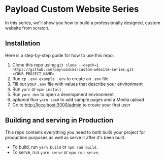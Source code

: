 # Payload Custom Website Series

In this series, we'll show you how to build a professionally designed, custom website from scratch.

## Installation

Here is a step-by-step guide for how to use this repo:

1. Clone this repo using `git clone --depth=1 https://github.com/payloadcms/custom-website-series.git <YOUR_PROJECT_NAME>`
3. Run `cp .env.example .env` to create an `.env` file
4. Fill out your `.env` file with values that describe your environment
5. Run `yarn` or `npm install`
6. Run `yarn dev` to open a development environment
7. *optional* Run `yarn seed` to add sample pages and a Media upload
8. Go to [http://localhost:3000/admin](http://localhost:3000/admin) to create your first user

## Building and serving in Production

This repo contains everything you need to both build your project for production purposes as well as serve it after it's been built.

- To build, run `yarn build` or `npm run build`.
- To serve, run `yarn serve` or `npm run serve`.
